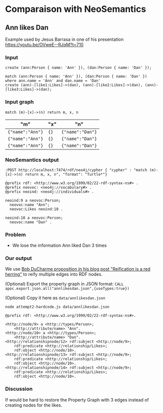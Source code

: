 # Comparaison with NeoSemantics

## Ann likes Dan

Example used by Jesus Barrasa in one of his presentation
https://youtu.be/OVweE--RJqM?t=710 


### Input

```cypher
create (ann:Person { name: 'Ann' }), (dan:Person { name: 'Dan' });

match (ann:Person { name: 'Ann' }), (dan:Person { name: 'Dan' })
where ann.name = 'Ann' and dan.name = 'Dan'
create (ann)-[like1:Likes]->(dan), (ann)-[like2:Likes]->(dan), (ann)-[like3:Likes]->(dan);
```

### Input graph

`match (m)-[x]->(n) return m, x, n`

| "m"              | "x"  | "n"              |
|------------------|------|------------------|
| `{"name":"Ann"}` | `{}` | `{"name":"Dan"}` |
| `{"name":"Ann"}` | `{}` | `{"name":"Dan"}` |
| `{"name":"Ann"}` | `{}` | `{"name":"Dan"}` |


### NeoSemantics output

`:POST http://localhost:7474/rdf/neo4j/cypher { "cypher" : "match (m)-[x]->(n) return m, x, n", "format": "Turtle*"}`

```turtle
@prefix rdf: <http://www.w3.org/1999/02/22-rdf-syntax-ns#> .
@prefix neovoc: <neo4j://vocabulary#> .
@prefix neoind: <neo4j://individuals#> .

neoind:9 a neovoc:Person;
  neovoc:name "Ann";
  neovoc:Likes neoind:10 .

neoind:10 a neovoc:Person;
  neovoc:name "Dan" .
```

### Problem

- We lose the information Ann liked Dan 3 times

### Our output

We use [Bob DuCharme proposition in his blog post "Reification is a red herring"](http://www.snee.com/bobdc.blog/2018/04/reification-is-a-red-herring.html)
to reify multiple edges into RDF nodes.

(Optional) Export the property graph in JSON format:
`CALL apoc.export.json.all("annlikesdan.json",{useTypes:true})`

(Optional) Copy it here as `data/annlikesdan.json`

`node attempt2-hardcode.js data/annlikesdan.json`

```turtle
@prefix rdf: <http://www.w3.org/1999/02/22-rdf-syntax-ns#>.

<http://node/9> a <http://types/Person>;
    <http://attribute/name> "Ann".
<http://node/10> a <http://types/Person>;
    <http://attribute/name> "Dan".
<http://relationshipnode/12> rdf:subject <http://node/9>;
    rdf:predicate <http://relationship/Likes>;
    rdf:object <http://node/10>.
<http://relationshipnode/13> rdf:subject <http://node/9>;
    rdf:predicate <http://relationship/Likes>;
    rdf:object <http://node/10>.
<http://relationshipnode/14> rdf:subject <http://node/9>;
    rdf:predicate <http://relationship/Likes>;
    rdf:object <http://node/10>.
```

### Discussion

If would be hard to restore the Property Graph with 3 edges instead
of creating nodes for the likes.
